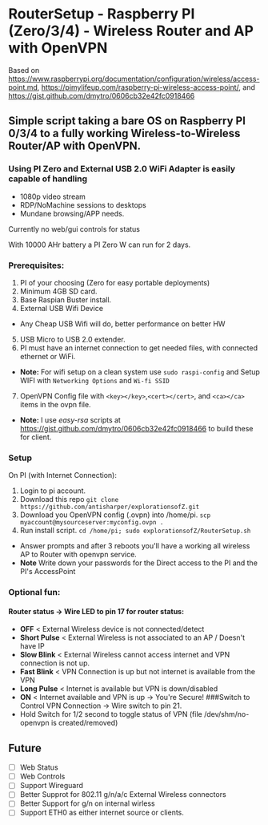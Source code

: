 # RouterSetup - Raspberry PI (Zero/3/4) - Wireless Router and AP with OpenVPN

Based on https://www.raspberrypi.org/documentation/configuration/wireless/access-point.md,
         https://pimylifeup.com/raspberry-pi-wireless-access-point/,
     and https://gist.github.com/dmytro/0606cb32e42fc0918466


## Simple script taking a bare OS on Raspberry PI 0/3/4 to a fully working Wireless-to-Wireless Router/AP with OpenVPN.

### Using PI Zero and External USB 2.0 WiFi Adapter is easily capable of handling
 - 1080p video stream
 - RDP/NoMachine sessions to desktops
 - Mundane browsing/APP needs.

Currently no web/gui controls for status

With 10000 AHr battery a PI Zero W can run for 2 days.

### Prerequisites:
1. PI of your choosing (Zero for easy portable deployments)
2. Minimum 4GB SD card.
3. Base Raspian Buster install.
4. External USB Wifi Device
 - Any Cheap USB Wifi will do, better performance on better HW
5. USB Micro to USB 2.0 extender.
6. PI must have an internet connection to get needed files, with connected ethernet or WiFi.
  - __Note:__ For wifi setup on a clean system use ```sudo raspi-config``` and Setup WIFI with ```Networking Options``` and ```Wi-fi SSID```
7. OpenVPN Config file with ```<key></key>```,```<cert></cert>```, and ```<ca></ca>``` items in the ovpn file.
 - __Note:__ I use *easy-rsa* scripts at https://gist.github.com/dmytro/0606cb32e42fc0918466 to build these for client.

### Setup
On PI (with Internet Connection):
1. Login to pi account.
2. Download this repo ```git clone https://github.com/antisharper/explorationsofZ.git```
3. Download you OpenVPN config (.ovpn) into /home/pi. ```scp myaccount@mysourceserver:myconfig.ovpn .```
4. Run install script. ```cd /home/pi; sudo explorationsofZ/RouterSetup.sh```  
- Answer prompts and after 3 reboots you'll have a working all wireless AP to Router with openvpn service.
- __Note__ Write down your passwords for the Direct access to the PI and the PI's AccessPoint

### Optional fun:
####  Router status -> Wire LED to pin 17 for router status:
- **OFF**         < External Wireless device is not connected/detect
- **Short Pulse** < External Wireless is not associated to an AP / Doesn't have IP
- **Slow Blink**  < External Wireless cannot access internet and VPN connection is not up.
- **Fast Blink**  < VPN Connection is up but not internet is available from the VPN
- **Long Pulse**  < Internet is available but VPN is down/disabled
- **ON**         < Internet available and VPN is up -> You're Secure!
###Switch to Control VPN Connection -> Wire switch to pin 21.
- Hold Switch for 1/2 second to toggle status of VPN (file /dev/shm/no-openvpn is created/removed)

## Future
- [ ] Web Status
- [ ] Web Controls
- [ ] Support Wireguard
- [ ] Better Supprot for 802.11 g/n/a/c External Wireless connectors
- [ ] Better Support for g/n on internal wirless
- [ ] Support ETH0 as either internet source or clients.
